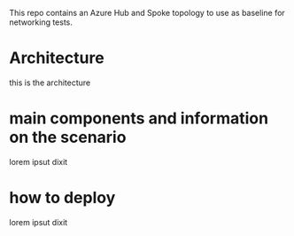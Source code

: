 This repo contains an Azure Hub and Spoke topology to use as baseline for networking tests.

# Architecture
this is the architecture

# main components and information on the scenario
lorem ipsut dixit

# how to deploy
lorem ipsut dixit
